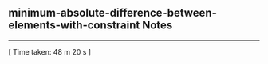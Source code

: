 <h2>minimum-absolute-difference-between-elements-with-constraint Notes</h2><hr>[ Time taken: 48 m 20 s ]